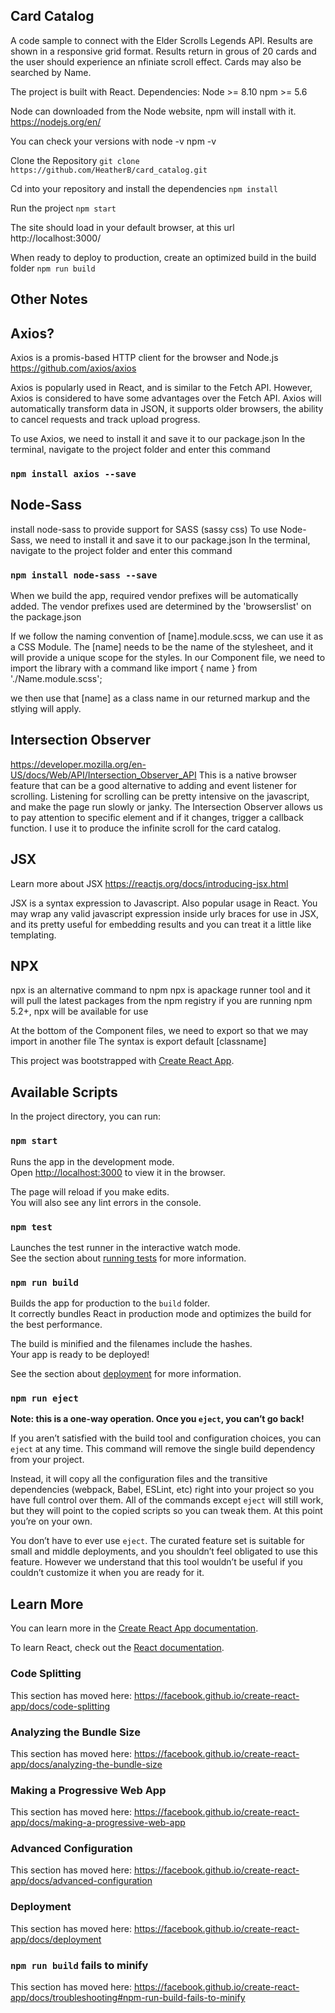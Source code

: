## Card Catalog

A code sample to connect with the Elder Scrolls Legends API. Results are shown in a responsive grid format. Results return in grous of 20 cards and the user should experience an nfiniate scroll effect. Cards may also be searched by Name. 

The project is built with React.
Dependencies:
Node >= 8.10
npm >= 5.6

Node can downloaded from the Node website, npm will install with it.
https://nodejs.org/en/

You can check your versions with
node -v
npm -v

Clone the Repository
`git clone https://github.com/HeatherB/card_catalog.git`

Cd into your repository and install the dependencies
`npm install`

Run the project 
`npm start`

The site should load in your default browser, at this url 
http://localhost:3000/


When ready to deploy to production, create an optimized build in the build folder
`npm run build`



## Other Notes

## Axios?
Axios is a promis-based HTTP client for the browser and Node.js
https://github.com/axios/axios

Axios is popularly used in React, and is similar to the Fetch API. However, Axios is considered to have some advantages over the Fetch API. Axios will automatically transform data in JSON, it supports older browsers, the ability to cancel requests and track upload progress.

To use Axios, we need to install it and save it to our package.json
In the terminal, navigate to the project folder and enter this command
### `npm install axios --save`



## Node-Sass
install node-sass to provide support for SASS (sassy css)
To use Node-Sass, we need to install it and save it to our package.json
In the terminal, navigate to the project folder and enter this command
### `npm install node-sass --save`

When we build the app, required vendor prefixes will be automatically added. The vendor prefixes used are determined by the 'browserslist' on the package.json

If we follow the naming convention of [name].module.scss, we can use it as a CSS Module. The [name] needs to be the name of the stylesheet, and it will provide a unique scope for the styles. In our Component file, we need to import the library with a command like 
import { name } from './Name.module.scss';

we then use that [name] as a class name in our returned markup and the stlying will apply.

## Intersection Observer
https://developer.mozilla.org/en-US/docs/Web/API/Intersection_Observer_API
This is a native browser feature that can be a good alternative to adding and event listener for scrolling.
Listening for scrolling can be pretty intensive on the javascript, and make the page run slowly or janky. The Intersection Observer allows us to pay attention to specific element and if it changes, trigger a callback function. I use it to produce the infinite scroll for the card catalog.



## JSX
Learn more about JSX
https://reactjs.org/docs/introducing-jsx.html

JSX is a syntax expression to Javascript. Also popular usage in React.
You may wrap any valid javascript expression inside urly braces for use in JSX, and its pretty useful for embedding results and you can treat it a little like templating.


## NPX
npx is an alternative command to npm
npx is apackage runner tool and it will pull the latest packages from the npm registry
if you are running npm 5.2+, npx will be available for use

At the bottom of the Component files, we need to export so that we may import in another file
The syntax is 
export default [classname]



This project was bootstrapped with [Create React App](https://github.com/facebook/create-react-app).

## Available Scripts

In the project directory, you can run:

### `npm start`

Runs the app in the development mode.<br />
Open [http://localhost:3000](http://localhost:3000) to view it in the browser.

The page will reload if you make edits.<br />
You will also see any lint errors in the console.

### `npm test`

Launches the test runner in the interactive watch mode.<br />
See the section about [running tests](https://facebook.github.io/create-react-app/docs/running-tests) for more information.

### `npm run build`

Builds the app for production to the `build` folder.<br />
It correctly bundles React in production mode and optimizes the build for the best performance.

The build is minified and the filenames include the hashes.<br />
Your app is ready to be deployed!

See the section about [deployment](https://facebook.github.io/create-react-app/docs/deployment) for more information.

### `npm run eject`

**Note: this is a one-way operation. Once you `eject`, you can’t go back!**

If you aren’t satisfied with the build tool and configuration choices, you can `eject` at any time. This command will remove the single build dependency from your project.

Instead, it will copy all the configuration files and the transitive dependencies (webpack, Babel, ESLint, etc) right into your project so you have full control over them. All of the commands except `eject` will still work, but they will point to the copied scripts so you can tweak them. At this point you’re on your own.

You don’t have to ever use `eject`. The curated feature set is suitable for small and middle deployments, and you shouldn’t feel obligated to use this feature. However we understand that this tool wouldn’t be useful if you couldn’t customize it when you are ready for it.

## Learn More

You can learn more in the [Create React App documentation](https://facebook.github.io/create-react-app/docs/getting-started).

To learn React, check out the [React documentation](https://reactjs.org/).

### Code Splitting

This section has moved here: https://facebook.github.io/create-react-app/docs/code-splitting

### Analyzing the Bundle Size

This section has moved here: https://facebook.github.io/create-react-app/docs/analyzing-the-bundle-size

### Making a Progressive Web App

This section has moved here: https://facebook.github.io/create-react-app/docs/making-a-progressive-web-app

### Advanced Configuration

This section has moved here: https://facebook.github.io/create-react-app/docs/advanced-configuration

### Deployment

This section has moved here: https://facebook.github.io/create-react-app/docs/deployment

### `npm run build` fails to minify

This section has moved here: https://facebook.github.io/create-react-app/docs/troubleshooting#npm-run-build-fails-to-minify
